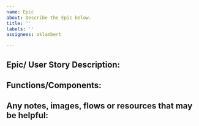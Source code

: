 ```yaml
---
name: Epic
about: Describe the Epic below.
title: ''
labels: ''
assignees: aklambert

---
```


## Epic/ User Story Description:

## Functions/Components:

## Any notes, images, flows or resources that may be helpful:
